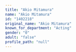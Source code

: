 ```yaml
---
title: "Akio Mitamura"
name: "Akio Mitamura"
id: "1402218"
original_name: "Akio Mitamura"
known_for_department: "Acting"
gender: "0"
adult: "false"
profile_path: "null"
---
```

